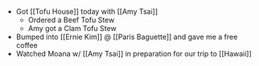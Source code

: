 - Got [[Tofu House]] today with [[Amy Tsai]]
    - Ordered a Beef Tofu Stew
    - Amy got a Clam Tofu Stew
- Bumped into [[Ernie Kim]] @ [[Paris Baguette]] and gave me a free coffee
-  Watched Moana w/ [[Amy Tsai]] in preparation for our trip to [[Hawaii]]
